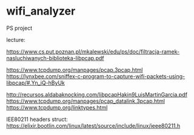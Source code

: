 # wifi_analyzer
PS project

lecture:

https://www.cs.put.poznan.pl/mkalewski/edu/ps/doc/filtracja-ramek-nasluchiwanych-biblioteka-libpcap.pdf


https://www.tcpdump.org/manpages/pcap.3pcap.html
https://lynxbee.com/sniffex-c-program-to-capture-wifi-packets-using-libpcap/#.Yn_iQ-hByUk


http://recursos.aldabaknocking.com/libpcapHakin9LuisMartinGarcia.pdf
https://www.tcpdump.org/manpages/pcap_datalink.3pcap.html
https://www.tcpdump.org/linktypes.html


IEE80211 headers struct:
https://elixir.bootlin.com/linux/latest/source/include/linux/ieee80211.h